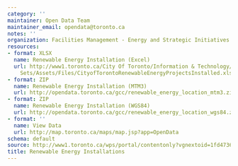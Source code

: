 ```yaml
---
category: ''
maintainer: Open Data Team
maintainer_email: opendata@toronto.ca
notes: ''
organization: Facilities Management - Energy and Strategic Initiatives
resources:
- format: XLSX
  name: Renewable Energy Installation (Excel)
  url: http://www1.toronto.ca/City Of Toronto/Information & Technology/Open Data/Data
    Sets/Assets/Files/CityofTorontoRenewableEnergyProjectsInstalled.xlsx
- format: ZIP
  name: Renewable Energy Installation (MTM3)
  url: http://opendata.toronto.ca/gcc/renewable_energy_location_mtm3.zip
- format: ZIP
  name: Renewable Energy Installation (WGS84)
  url: http://opendata.toronto.ca/gcc/renewable_energy_location_wgs84.zip
- format: ''
  name: View Data
  url: http://map.toronto.ca/maps/map.jsp?app=OpenData
schema: default
source: http://www1.toronto.ca/wps/portal/contentonly?vgnextoid=1fd4736a37ff0310VgnVCM1000003dd60f89RCRD&vgnextchannel=1a66e03bb8d1e310VgnVCM10000071d60f89RCRD
title: Renewable Energy Installations
---
```

